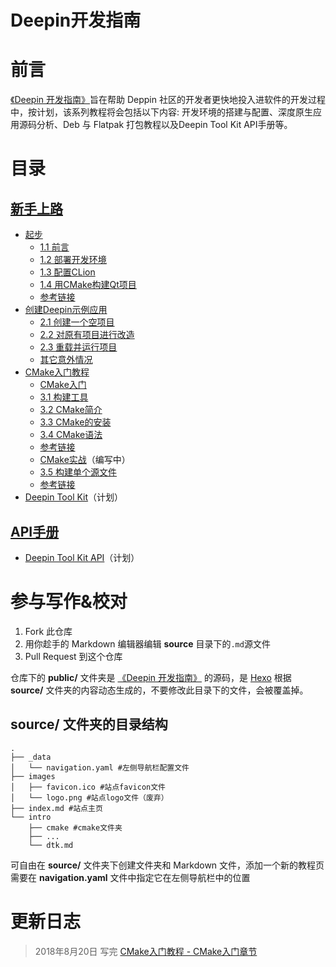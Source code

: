 # Deepin开发指南

# 前言
[《Deepin 开发指南》](http://deepin.lolimay.cn)旨在帮助 Deppin 社区的开发者更快地投入进软件的开发过程中，按计划，该系列教程将会包括以下内容: 开发环境的搭建与配置、深度原生应用源码分析、Deb 与 Flatpak 打包教程以及Deepin Tool Kit API手册等。

# 目录

## [新手上路](http://deepin.lolimay.cn)
-  [起步](http://deepin.lolimay.cn)
    - [1.1 前言](http://deepin.lolimay.cn/#1-1-%E5%89%8D%E8%A8%80)
    - [1.2 部署开发环境](http://deepin.lolimay.cn/#1-2-%E9%83%A8%E7%BD%B2%E5%BC%80%E5%8F%91%E7%8E%AF%E5%A2%83)
    - [1.3 配置CLion](http://deepin.lolimay.cn/index.html#1-3-%E9%85%8D%E7%BD%AECLion)
    - [1.4 用CMake构建Qt项目](http://deepin.lolimay.cn/index.html#1-4-%E7%94%A8-CMake-%E6%9E%84%E5%BB%BA-Qt-%E9%A1%B9%E7%9B%AE)
    - [参考链接](http://deepin.lolimay.cn/index.html#%E5%8F%82%E8%80%83%E9%93%BE%E6%8E%A5)
- [创建Deepin示例应用](http://deepin.lolimay.cn/intro/demo.html)
    - [2.1 创建一个空项目](http://deepin.lolimay.cn/intro/demo.html#2-1-%E5%88%9B%E5%BB%BA%E4%B8%80%E4%B8%AA%E7%A9%BA%E9%A1%B9%E7%9B%AE)
    - [2.2 对原有项目进行改造](http://deepin.lolimay.cn/intro/demo.html#2-2-%E5%AF%B9%E5%8E%9F%E6%9C%89%E9%A1%B9%E7%9B%AE%E8%BF%9B%E8%A1%8C%E6%94%B9%E9%80%A0)
    - [2.3 重载并运行项目](http://deepin.lolimay.cn/intro/demo.html#2-3-%E9%87%8D%E8%BD%BD%E5%B9%B6%E8%BF%90%E8%A1%8C%E9%A1%B9%E7%9B%AE)
    - [其它意外情况](http://deepin.lolimay.cn/intro/demo.html#2-4-%E5%85%B6%E5%AE%83%E6%84%8F%E5%A4%96%E6%83%85%E5%86%B5)
- [CMake入门教程](http://deepin.lolimay.cn/intro/cmake/cmake.html)
    - [CMake入门](http://deepin.lolimay.cn/intro/cmake/cmake-base.html)
    - [3.1 构建工具](http://deepin.lolimay.cn/intro/cmake/cmake-base.html#3-1-%E6%9E%84%E5%BB%BA%E5%B7%A5%E5%85%B7)
    - [3.2 CMake简介](http://deepin.lolimay.cn/intro/cmake/cmake-base.html#3-2-CMake%E7%AE%80%E4%BB%8B)
    - [3.3 CMake的安装](http://deepin.lolimay.cn/intro/cmake/cmake-base.html#3-3-CMake%E7%9A%84%E5%AE%89%E8%A3%85)
    - [3.4 CMake语法](http://deepin.lolimay.cn/intro/cmake/cmake-base.html#3-4-CMake%E8%AF%AD%E6%B3%95)
    - [参考链接](http://deepin.lolimay.cn/intro/cmake/cmake-base.html#%E5%8F%82%E8%80%83%E9%93%BE%E6%8E%A5)
    - [CMake实战](http://deepin.lolimay.cn/intro/cmake/cmake-practice.html)（编写中）
    - [3.5 构建单个源文件](http://deepin.lolimay.cn/intro/cmake/cmake-practice.html#3-5-%E6%9E%84%E5%BB%BA%E5%8D%95%E4%B8%AA%E6%BA%90%E6%96%87%E4%BB%B6)
    - [参考链接](http://deepin.lolimay.cn/intro/cmake/cmake-practice.html#%E5%8F%82%E8%80%83%E9%93%BE%E6%8E%A5)
- [Deepin Tool Kit]()（计划）
## [API手册]()
- [Deepin Tool Kit API]()（计划）

# 参与写作&校对
1. Fork 此仓库
2. 用你趁手的 Markdown 编辑器编辑 **source** 目录下的`.md`源文件
3. Pull Request 到这个仓库

仓库下的 **public/** 文件夹是 [《Deepin 开发指南》](http://deepin.lolimay.cn) 的源码，是 [Hexo](http://www.hexo.io) 根据 **source/** 文件夹的内容动态生成的，不要修改此目录下的文件，会被覆盖掉。

## **source/** 文件夹的目录结构
````
.
├── _data
│   └── navigation.yaml #左侧导航栏配置文件
├── images
│   ├── favicon.ico #站点favicon文件
│   └── logo.png #站点logo文件（废弃）
├── index.md #站点主页
└── intro
    ├── cmake #cmake文件夹
    ├── ...
    └── dtk.md
````
可自由在 **source/** 文件夹下创建文件夹和 Markdown 文件，添加一个新的教程页需要在 **navigation.yaml** 文件中指定它在左侧导航栏中的位置

# 更新日志
> 2018年8月20日 写完 [CMake入门教程 - CMake入门章节](http://deepin.lolimay.cn/intro/cmake/cmake-base.html)